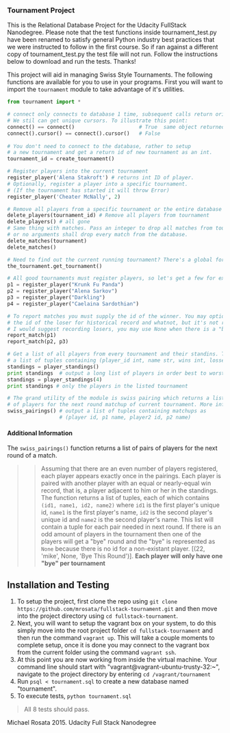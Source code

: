 ### Tournament Project

This is the Relational Database Project for the Udacity FullStack Nanodegree. Please note that the test functions inside tournament_test.py have been renamed to satisfy general Python industry best practices that we were instructed to follow in the first course. So if ran against a different copy of tournament_test.py the test file will not run. Follow the instructions below to download and run the tests. Thanks!

This project will aid in managing Swiss Style Tournaments. The following functions are available for you to use in your programs. First you will want to import the `tournament` module to take advantage of it's utilities.

```py
from tournament import *

# connect only connects to database 1 time, subsequent calls return original object 
# We stil can get unique cursors. To illustrate this point:
connect() == connect()                     # True  same object returned
connect().cursor() == connect().cursor()   # False 
 
# You don't need to connect to the database, rather to setup
# a new tournament and get a return id of new tournament as an int.
tournament_id = create_tournament()

# Register players into the current tournament
register_player('Alena Stakroft') # returns int ID of player.
# Optionally, register a player into a specific tournament. 
# (If the tournament has started it will throw Error)
register_player('Cheater McNally', 2)

# Remove all players from a specific tournament or the entire database
delete_players(tournament_id) # Remove all players from tournament
delete_players() # all gone
# Same thing with matches. Pass an integer to drop all matches from tournament
# or no arguments shall drop every match from the database.
delete_matches(tournament)
delete_matches()

# Need to find out the current running tournament? There's a global for that,
the_tournament.get_tournament()

# All good tournaments must register players, so let's get a few for examples.
p1 = register_player("Krunk Fu Panda")
p2 = register_player("Alena Sarkov")
p3 = register_player("Darkling")
p4 = register_player("Caelaina Sardothian")

# To report matches you must supply the id of the winner. You may optionally supply
# the id of the loser for historical record and whatnot, but it's not required.
# I would suggest recording losers, you may use None when there is a "bye"
report_match(p1)
report_match(p2, p3)

# Get a list of all players from every tournament and their standins. This returns 
# a list of tuples containing (player_id int, name str, wins int, losses int)
standings = player_standings()
print standings  # output a long list of players in order best to worst
standings = player_standings(4)
print standings # only the players in the listed tournament

# The grand utility of the module is swiss pairing which returns a list of pairs
# of players for the next round matchup of current tournament. More info also below.
swiss_pairings() # output a list of tuples containing matchups as 
                 # (player id, p1 name, player2 id, p2 name)
```

#### Additional Information
The `swiss_pairings()` function returns a list of pairs of players for the next round of a match.
>>  Assuming that there are an even number of players registered, each player appears exactly once in the pairings.  Each player is paired with another player with an equal or nearly-equal win record, that is, a player adjacent to him or her in the standings. The function returns a list of tuples, each of which contains `(id1, name1, id2, name2)` where `id1` is the first player's unique id, `name1` is the first player's name, `id2` is the second player's unique id and `name2` is the second player's name. This list will contain a tuple for each pair needed in next round. If there is an odd amount of players in the tournament then one of the players will get a "bye" round and the "bye" is represented as `None` because there is no id for a non-existant player. [(22, 'mike', None, 'Bye This Round')]. **Each player will only have one "bye" per tournament**


Installation and Testing
-----
1. To setup the project, first clone the repo using `git clone https://github.com/mrosata/fullstack-tournament.git` and then move into the project directory using `cd fullstack-tournament`.
2. Next, you will want to setup the vagrant box on your system, to do this simply move into the root project folder `cd fullstack-tournament` and then run the command `vagrant up`. This will take a couple moments to complete setup, once it is done you may connect to the vagrant box from the current folder using the command `vagrant ssh`.
3. At this point you are now working from inside the virtual machine. Your command line should start with "vagrant@vagrant-ubuntu-trusty-32:~", navigate to the project directory by entering `cd /vagrant/tournament`
4. Run `psql < tournament.sql` to create a new database named "tournament".
5. To execute tests, `python tournament.sql`

> All 8 tests should pass.


Michael Rosata 2015.
Udacity Full Stack Nanodegree